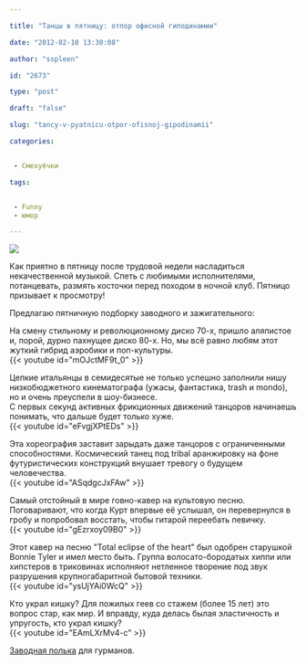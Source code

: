 ```yaml
---

title: "Танцы в пятницу: отпор офисной гиподинамии"

date: "2012-02-10 13:30:08"

author: "sspleen"

id: "2673"

type: "post"

draft: "false"

slug: "tancy-v-pyatnicu-otpor-ofisnoj-gipodinamii"

categories:


 - Смехуёчки

tags:


 - Funny
 - юмор

---
```

[![](/uploads/2012/06/aerobic-exercises-1984.jpg)](/2012/02/tancy-v-pyatnicu-otpor-ofisnoj-gipodinamii/aerobic-exercises-1984/)  
  
Как приятно в пятницу после трудовой недели насладиться некачественной музыкой. Спеть с любимыми исполнителями, потанцевать, размять косточки перед походом в ночной клуб. Пятницо призывает к просмотру!  
  
Предлагаю пятничную подборку заводного и зажигательного:  
  
На смену стильному и революционному диско 70-х, пришло аляпистое и, порой, дурно пахнущее диско 80-х. Но, мы всё равно любям этот жуткий гибрид аэробики и поп-культуры.  
{{< youtube id="mOJctMF9t_0" >}}  
  
Цепкие итальянцы в семидесятые не только успешно заполнили нишу низкобюджетного кинематографа (ужасы, фантастика, trash и mondo), но и очень преуспели в шоу-бизнесе.  
С первых секунд активных фрикционных движений танцоров начинаешь понимать, что дальше будет только хуже.  
{{< youtube id="eFvgjXPtEDs" >}}  
  
Эта хореография заставит зарыдать даже танцоров с ограниченными способностями. Космический танец под tribal аранжировку на фоне футуристических конструкций внушает тревогу о будущем человечества.  
{{< youtube id="ASqdgcJxFAw" >}}  
  
Самый отстойный в мире говно-кавер на культовую песню. Поговаривают, что когда Курт впервые её услышал, он перевернулся в гробу и попробовал восстать, чтобы гитарой переебать певичку.  
{{< youtube id="gEzrxoy09B0" >}}  
  
Этот кавер на песню "Total eclipse of the heart" был одобрен старушкой Bonnie Tyler и имел место быть. Группа волосато-бородатых хиппи или хипстеров в триковинах исполняют нетленное творение под звук разрушения крупногабаритной бытовой техники.  
{{< youtube id="ysUjYAi0WcQ" >}}  
  
Кто украл кишку? Для пожилых геев со стажем (более 15 лет) это вопрос стар, как мир. И вправду, куда делась былая эластичность и упругость, кто украл кишку?  
{{< youtube id="EAmLXrMv4-c" >}}  
  
[Заводная полька](http://en.wikipedia.org/wiki/Who_stole_the_kishka) для гурманов.